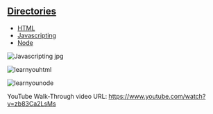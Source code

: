 <h2><u>Directories</u></h2>

<ul>
  <li><a href="https://github.com/naynay288/cs533-f23/tree/main/assignments/HAUGH/1/html">HTML</a></li>
  <li><a href="https://github.com/naynay288/cs533-f23/tree/main/assignments/HAUGH/1/javascript/javascripting">Javascripting</a></li>
  <li><a href="https://github.com/naynay288/cs533-f23/tree/main/assignments/HAUGH/1/node">Node</a></li>
</ul>

![Javascripting jpg](https://github.com/naynay288/cs533-f23/assets/33230570/a622c1cd-4eea-4ebd-8891-f14a4a849a60)

![learnyouhtml](https://github.com/naynay288/cs533-f23/assets/33230570/23699b69-9ecf-419e-8a1b-bf32df54905c)

![learnyounode](https://github.com/naynay288/cs533-f23/assets/33230570/c9134997-3da6-4fbf-8869-34f2c677e6bc)


YouTube Walk-Through video URL: https://www.youtube.com/watch?v=zb83Ca2LsMs
